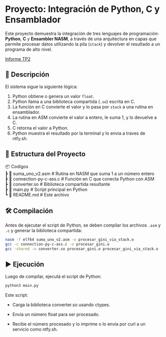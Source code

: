 # Proyecto: Integración de Python, C y Ensamblador

Este proyecto demuestra la integración de tres lenguajes de programación: **Python**, **C** y **Ensambler NASM**, a través de una arquitectura en capas que permite procesar datos utilizando la pila (`stack`) y devolver el resultado a un programa de alto nivel.

[Informe TP2](https://docs.google.com/document/d/1T6bWxSlaxXZWo9Ir8Qc_GQqLNt4xN_7Wg1sJO-1f9pg/edit?tab=t.0#heading=h.d24tyjilvzfe)

## 🧠 Descripción

El sistema sigue la siguiente lógica:

1. Python obtiene o genera un valor `float`.
2. Python llama a una biblioteca compartida (`.so`) escrita en C.
3. La función en C convierte el valor y lo pasa por `stack` a una rutina en ensamblador.
4. La rutina en ASM convierte el valor a entero, le suma 1, y lo devuelve a C.
5. C retorna el valor a Python.
6. Python muestra el resultado por la terminal y lo envia a traves de ntfy.sh.

## 📁 Estructura del Proyecto

📦 Codigos \
┣ 📜 suma_uno_v2.asm # Rutina en NASM que suma 1 a un número entero \
┣ 📜 connection-py-c-ass.c # Función en C que conecta Python con ASM \
┣ 📜 converter.so # Biblioteca compartida resultante \
┣ 📜 main.py # Script principal en Python \
┗ 📜 README.md # Este archivo 


## 🛠️ Compilación

Antes de ejecutar el script de Python, se deben compilar los archivos `.asm` y `.c` y generar la biblioteca compartida:

```bash
nasm -f elf64 suma_uno_v2.asm -o procesar_gini_via_stack.o
gcc -c connection-py-c-ass.c -o procesar_gini.o
gcc -shared -o converter.so procesar_gini.o procesar_gini_via_stack.o
```

## ▶️ Ejecución
Luego de compilar, ejecutá el script de Python:

```bash
python3 main.py
```
Este script:

- Carga la biblioteca converter.so usando ctypes.

- Envía un número float para ser procesado.

- Recibe el número procesado y lo imprime o lo envía por curl a un servicio como ntfy.sh.
